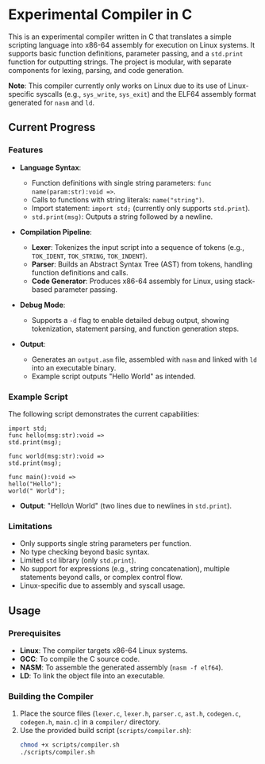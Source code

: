 # Experimental Compiler in C

This is an experimental compiler written in C that translates a simple scripting language into x86-64 assembly for execution on Linux systems. It supports basic function definitions, parameter passing, and a `std.print` function for outputting strings. The project is modular, with separate components for lexing, parsing, and code generation.

**Note**: This compiler currently only works on Linux due to its use of Linux-specific syscalls (e.g., `sys_write`, `sys_exit`) and the ELF64 assembly format generated for `nasm` and `ld`.

## Current Progress

### Features
- **Language Syntax**:
  - Function definitions with single string parameters: `func name(param:str):void =>`.
  - Calls to functions with string literals: `name("string")`.
  - Import statement: `import std;` (currently only supports `std.print`).
  - `std.print(msg)`: Outputs a string followed by a newline.

- **Compilation Pipeline**:
  - **Lexer**: Tokenizes the input script into a sequence of tokens (e.g., `TOK_IDENT`, `TOK_STRING`, `TOK_INDENT`).
  - **Parser**: Builds an Abstract Syntax Tree (AST) from tokens, handling function definitions and calls.
  - **Code Generator**: Produces x86-64 assembly for Linux, using stack-based parameter passing.

- **Debug Mode**:
  - Supports a `-d` flag to enable detailed debug output, showing tokenization, statement parsing, and function generation steps.

- **Output**:
  - Generates an `output.asm` file, assembled with `nasm` and linked with `ld` into an executable binary.
  - Example script outputs "Hello World" as intended.

### Example Script
The following script demonstrates the current capabilities:

```
import std;
func hello(msg:str):void =>
std.print(msg);

func world(msg:str):void =>
std.print(msg);

func main():void =>
hello("Hello");
world(" World");
```

- **Output**: "Hello\n World" (two lines due to newlines in `std.print`).

### Limitations
- Only supports single string parameters per function.
- No type checking beyond basic syntax.
- Limited `std` library (only `std.print`).
- No support for expressions (e.g., string concatenation), multiple statements beyond calls, or complex control flow.
- Linux-specific due to assembly and syscall usage.

## Usage

### Prerequisites
- **Linux**: The compiler targets x86-64 Linux systems.
- **GCC**: To compile the C source code.
- **NASM**: To assemble the generated assembly (`nasm -f elf64`).
- **LD**: To link the object file into an executable.

### Building the Compiler

1. Place the source files (`lexer.c`, `lexer.h`, `parser.c`, `ast.h`, `codegen.c`, `codegen.h`, `main.c`) in a `compiler/` directory.
2. Use the provided build script (`scripts/compiler.sh`):
   ```bash
   chmod +x scripts/compiler.sh
   ./scripts/compiler.sh
